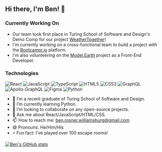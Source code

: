 ## Hi there, I'm Ben! 👋


### Currently Working On
* Our team took first place in Turing School of Software and Design's Demo Comp for our project [WeatherTogether](https://weather-together.github.io/weather1-fe)!
* I'm currently working on a cross-functional team to build a project with the [Bootcampr.io](https://bootcampr.io) platform.
* I'm also volunteering on the [Model.Earth](https://model.earth/) project as a Front-End Developer.

### Technologies

![React](https://img.shields.io/badge/react-%2320232a.svg?style=for-the-badge&logo=react&logoColor=%2361DAFB)
![JavaScript](https://img.shields.io/badge/javascript-%23323330.svg?style=for-the-badge&logo=javascript&logoColor=%23F7DF1E)
![TypeScript](https://img.shields.io/badge/typescript-%23007ACC.svg?style=for-the-badge&logo=typescript&logoColor=white)
![HTML5](https://img.shields.io/badge/html5-%23E34F26.svg?style=for-the-badge&logo=html5&logoColor=white)
![CSS3](https://img.shields.io/badge/css3-%231572B6.svg?style=for-the-badge&logo=css3&logoColor=white)
![GraphQL](https://img.shields.io/badge/-GraphQL-E10098?style=for-the-badge&logo=graphql&logoColor=white)
![Apollo-GraphQL](https://img.shields.io/badge/-ApolloGraphQL-311C87?style=for-the-badge&logo=apollo-graphql)
![Figma](https://img.shields.io/badge/figma-black.svg?style=for-the-badge&logo=figma&logoColor=orange)
![Python](https://img.shields.io/badge/python-blue.svg?style=for-the-badge&logo=python&logoColor=yellow)

- 🔭 I’m a recent graduate of Turing School of Software and Design.
- 🌱 I’m currently learning Python.
- 👯 I’m looking to collaborate on any open-source projects.
- 💬 Ask me about React/JavaScript/HTML/CSS.
- 📫 How to reach me: ben.rosner.williamsburg@gmail.com
- 😄 Pronouns: He/Him/His
- ⚡ Fun fact: I've played over 100 escape rooms!

[![Ben's GitHub stats](https://github-readme-stats.vercel.app/api?username=ben-rosner-williamsburg)](https://github.com/anuraghazra/github-readme-stats)

